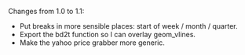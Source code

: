 Changes from 1.0 to 1.1:

* Put breaks in more sensible places: start of week / month / quarter.
* Export the bd2t function so I can overlay geom_vlines. 
* Make the yahoo price grabber more generic.
